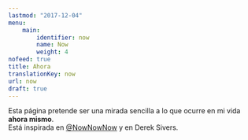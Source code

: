 ```yaml
---
lastmod: "2017-12-04"
menu:
    main:
        identifier: now
        name: Now
        weight: 4
nofeed: true
title: Ahora
translationKey: now
url: now
draft: true
---
```


Esta página pretende ser una mirada sencilla a lo que ocurre en mi vida **ahora mismo**.  
Está inspirada en [@NowNowNow](https://nownownow.com/) y en Derek Sivers.
